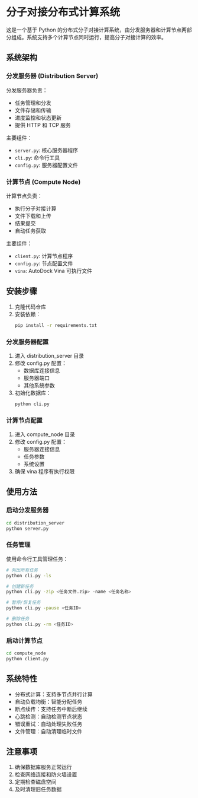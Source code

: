 # 分子对接分布式计算系统

这是一个基于 Python 的分布式分子对接计算系统，由分发服务器和计算节点两部分组成。系统支持多个计算节点同时运行，提高分子对接计算的效率。

## 系统架构

### 分发服务器 (Distribution Server)

分发服务器负责：
- 任务管理和分发
- 文件存储和传输
- 进度监控和状态更新
- 提供 HTTP 和 TCP 服务

主要组件：
- `server.py`: 核心服务器程序
- `cli.py`: 命令行工具
- `config.py`: 服务器配置文件

### 计算节点 (Compute Node)

计算节点负责：
- 执行分子对接计算
- 文件下载和上传
- 结果提交
- 自动任务获取

主要组件：
- `client.py`: 计算节点程序
- `config.py`: 节点配置文件
- `vina`: AutoDock Vina 可执行文件

## 安装步骤

1. 克隆代码仓库
2. 安装依赖：
   ```bash
   pip install -r requirements.txt
   ```

### 分发服务器配置

1. 进入 distribution_server 目录
2. 修改 config.py 配置：
   - 数据库连接信息
   - 服务器端口
   - 其他系统参数
3. 初始化数据库：
   ```bash
   python cli.py
   ```

### 计算节点配置

1. 进入 compute_node 目录
2. 修改 config.py 配置：
   - 服务器连接信息
   - 任务参数
   - 系统设置
3. 确保 vina 程序有执行权限

## 使用方法

### 启动分发服务器

```bash
cd distribution_server
python server.py
```

### 任务管理

使用命令行工具管理任务：

```bash
# 列出所有任务
python cli.py -ls

# 创建新任务
python cli.py -zip <任务文件.zip> -name <任务名称>

# 暂停/恢复任务
python cli.py -pause <任务ID>

# 删除任务
python cli.py -rm <任务ID>
```

### 启动计算节点

```bash
cd compute_node
python client.py
```

## 系统特性

- 分布式计算：支持多节点并行计算
- 自动负载均衡：智能分配任务
- 断点续传：支持任务中断后继续
- 心跳检测：自动检测节点状态
- 错误重试：自动处理失败任务
- 文件管理：自动清理临时文件

## 注意事项

1. 确保数据库服务正常运行
2. 检查网络连接和防火墙设置
3. 定期检查磁盘空间
4. 及时清理旧任务数据